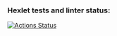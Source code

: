 ### Hexlet tests and linter status:
[![Actions Status](https://github.com/nunsez/java-project-71/actions/workflows/hexlet-check.yml/badge.svg)](https://github.com/nunsez/java-project-71/actions)